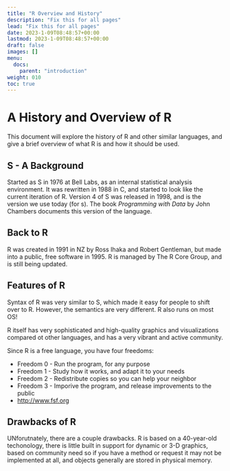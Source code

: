 ```yaml
---
title: "R Overview and History"
description: "Fix this for all pages"
lead: "Fix this for all pages"
date: 2023-1-09T08:48:57+00:00
lastmod: 2023-1-09T08:48:57+00:00
draft: false
images: []
menu:
  docs:
    parent: "introduction"
weight: 010
toc: true
---
```


# A History and Overview of R

This document will explore the history of R and other similar languages, and give a brief overview of what R is and how it should be used.

## S - A Background

Started as S in 1976 at Bell Labs, as an internal statistical analysis environment. It was rewritten in 1988 in C, and started to look like the current iteration of R. Version 4 of S was released in 1998, and is the version we use today (for s). The book *Programming with Data* by John Chambers documents this version of the language.

## Back to R

R was created in 1991 in NZ by Ross Ihaka and Robert Gentleman, but made into a public, free software in 1995. R is managed by The R Core Group, and is still being updated.

## Features of R

Syntax of R was very similar to S, which made it easy for people to shift over to R. However, the semantics are very different. R also runs on most OS!

R itself has very sophisticated and high-quality graphics and visualizations compared ot other languages, and has a very vibrant and active community.

Since R is a free language, you have four freedoms:
* Freedom 0 - Run the program, for any purpose
* Freedom 1 - Study how it works, and adapt it to your needs
* Freedom 2 - Redistribute copies so you can help your neighbor
* Freedom 3 - Imporive the program, and release improvements to the public
* <http://www.fsf.org>

## Drawbacks of R

UNforutnately, there are a couple drawbacks. R is based on a 40-year-old techonology, there is little built in support for dynamic or 3-D graphics, based on community need so if you have a method or request it may not be implemented at all, and objects generally are stored in physical memory.